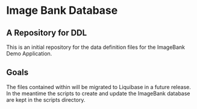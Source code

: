 # Image Bank Database

## A Repository for DDL

This is an initial repository for the data definition files for the ImageBank Demo Application.  

## Goals

The files contained within will be migrated to Liquibase in a future release.  In the meantime the scripts to create and update the ImageBank database are kept in the scripts directory.